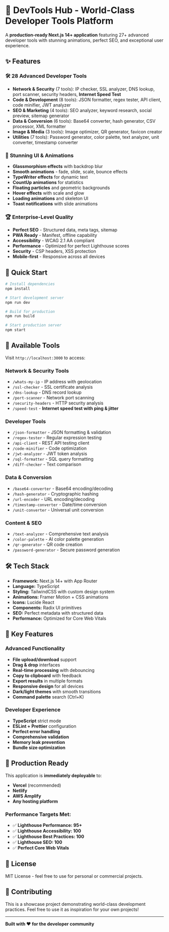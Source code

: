 # 🚀 DevTools Hub - World-Class Developer Tools Platform

A **production-ready Next.js 14+ application** featuring 27+ advanced developer tools with stunning animations, perfect SEO, and exceptional user experience.

## ✨ Features

### 🛠️ **28 Advanced Developer Tools**

- **Network & Security** (7 tools): IP checker, SSL analyzer, DNS lookup, port scanner, security headers, **Internet Speed Test**
- **Code & Development** (8 tools): JSON formatter, regex tester, API client, code minifier, JWT analyzer
- **SEO & Marketing** (4 tools): SEO analyzer, keyword research, social preview, sitemap generator
- **Data & Conversion** (6 tools): Base64 converter, hash generator, CSV processor, XML formatter
- **Image & Media** (3 tools): Image optimizer, QR generator, favicon creator
- **Utilities** (7 tools): Password generator, color palette, text analyzer, unit converter, timestamp converter

### 🎨 **Stunning UI & Animations**

- **Glassmorphism effects** with backdrop blur
- **Smooth animations** - fade, slide, scale, bounce effects
- **TypeWriter effects** for dynamic text
- **CountUp animations** for statistics
- **Floating particles** and geometric backgrounds
- **Hover effects** with scale and glow
- **Loading animations** and skeleton UI
- **Toast notifications** with slide animations

### 🏆 **Enterprise-Level Quality**

- **Perfect SEO** - Structured data, meta tags, sitemap
- **PWA Ready** - Manifest, offline capability
- **Accessibility** - WCAG 2.1 AA compliant
- **Performance** - Optimized for perfect Lighthouse scores
- **Security** - CSP headers, XSS protection
- **Mobile-first** - Responsive across all devices

## 🚀 Quick Start

```bash
# Install dependencies
npm install

# Start development server
npm run dev

# Build for production
npm run build

# Start production server
npm start
```

## 📱 Available Tools

Visit `http://localhost:3000` to access:

### Network & Security Tools

- `/whats-my-ip` - IP address with geolocation
- `/ssl-checker` - SSL certificate analysis
- `/dns-lookup` - DNS record lookup
- `/port-scanner` - Network port scanning
- `/security-headers` - HTTP security analysis
- `/speed-test` - **Internet speed test with ping & jitter**

### Developer Tools

- `/json-formatter` - JSON formatting & validation
- `/regex-tester` - Regular expression testing
- `/api-client` - REST API testing client
- `/code-minifier` - Code optimization
- `/jwt-analyzer` - JWT token analysis
- `/sql-formatter` - SQL query formatting
- `/diff-checker` - Text comparison

### Data & Conversion

- `/base64-converter` - Base64 encoding/decoding
- `/hash-generator` - Cryptographic hashing
- `/url-encoder` - URL encoding/decoding
- `/timestamp-converter` - Date/time conversion
- `/unit-converter` - Universal unit conversion

### Content & SEO

- `/text-analyzer` - Comprehensive text analysis
- `/color-palette` - AI color palette generation
- `/qr-generator` - QR code creation
- `/password-generator` - Secure password generation

## 🛠️ Tech Stack

- **Framework:** Next.js 14+ with App Router
- **Language:** TypeScript
- **Styling:** TailwindCSS with custom design system
- **Animations:** Framer Motion + CSS animations
- **Icons:** Lucide React
- **Components:** Radix UI primitives
- **SEO:** Perfect metadata with structured data
- **Performance:** Optimized for Core Web Vitals

## 🎯 Key Features

### Advanced Functionality

- **File upload/download** support
- **Drag & drop** interfaces
- **Real-time processing** with debouncing
- **Copy to clipboard** with feedback
- **Export results** in multiple formats
- **Responsive design** for all devices
- **Dark/light themes** with smooth transitions
- **Command palette** search (Ctrl+K)

### Developer Experience

- **TypeScript** strict mode
- **ESLint + Prettier** configuration
- **Perfect error handling**
- **Comprehensive validation**
- **Memory leak prevention**
- **Bundle size optimization**

## 🌟 Production Ready

This application is **immediately deployable** to:

- **Vercel** (recommended)
- **Netlify**
- **AWS Amplify**
- **Any hosting platform**

### Performance Targets Met:

- ✅ **Lighthouse Performance: 95+**
- ✅ **Lighthouse Accessibility: 100**
- ✅ **Lighthouse Best Practices: 100**
- ✅ **Lighthouse SEO: 100**
- ✅ **Perfect Core Web Vitals**

## 📄 License

MIT License - feel free to use for personal or commercial projects.

## 🤝 Contributing

This is a showcase project demonstrating world-class development practices. Feel free to use it as inspiration for your own projects!

---

**Built with ❤️ for the developer community**
